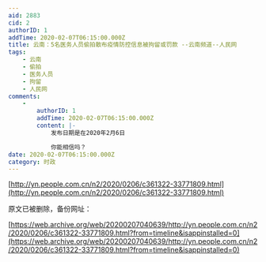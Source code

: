 ```yaml
---
aid: 2883
cid: 2
authorID: 1
addTime: 2020-02-07T06:15:00.000Z
title: 云南：5名医务人员偷拍散布疫情防控信息被拘留或罚款 --云南频道--人民网
tags:
    - 云南
    - 偷拍
    - 医务人员
    - 拘留
    - 人民网
comments:
    -
        authorID: 1
        addTime: 2020-02-07T06:15:00.000Z
        content: |-
            发布日期是在2020年2月6日

            你能相信吗？
date: 2020-02-07T06:15:00.000Z
category: 时政
---
```


[http://yn.people.com.cn/n2/2020/0206/c361322-33771809.html](http://yn.people.com.cn/n2/2020/0206/c361322-33771809.html)

原文已被删除，备份网址：

[https://web.archive.org/web/20200207040639/http://yn.people.com.cn/n2/2020/0206/c361322-33771809.html?from=timeline&isappinstalled=0](https://web.archive.org/web/20200207040639/http://yn.people.com.cn/n2/2020/0206/c361322-33771809.html?from=timeline&isappinstalled=0)
